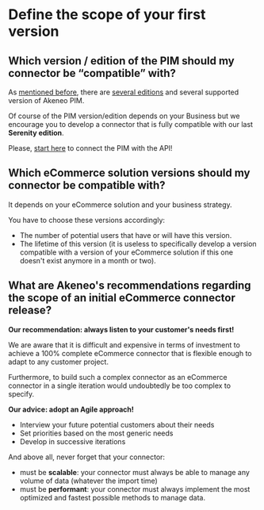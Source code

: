 # Define the scope of your first version

## Which version / edition of the PIM should my connector be “compatible” with?

As [mentioned before](step2-understand-akeneo-pim.html), there are [several editions](https://www.akeneo.com/compare-editions/) and several supported version of Akeneo PIM.

Of course of the PIM version/edition depends on your Business but we encourage you to develop a connector that is fully compatible with our last **Serenity edition**.

Please, [start here](https://api.akeneo.com/getting-started/connect-the-pim-4x/welcome.html) to connect the PIM with the API!

## Which eCommerce solution versions should my connector be compatible with?

It depends on your eCommerce solution and your business strategy.

You have to choose these versions accordingly:
* The number of potential users that have or will have this version.
* The lifetime of this version (it is useless to specifically develop a version compatible with a version of your eCommerce solution if this one doesn't exist anymore in a month or two).

## What are Akeneo's recommendations regarding the scope of an initial eCommerce connector release?

**Our recommendation: always listen to your customer's needs first!**

We are aware that it is difficult and expensive in terms of investment to achieve a 100% complete eCommerce connector that is flexible enough to adapt to any customer project.

Furthermore, to build such a complex connector as an eCommerce connector in a single iteration would undoubtedly be too complex to specify.

**Our advice: adopt an Agile approach!**

* Interview your future potential customers about their needs
* Set priorities based on the most generic needs
* Develop in successive iterations

And above all, never forget that your connector:

* must be **scalable**: your connector must always be able to manage any volume of data (whatever the import time)
* must be **performant**: your connector must always implement the most optimized and fastest possible methods to manage data.
